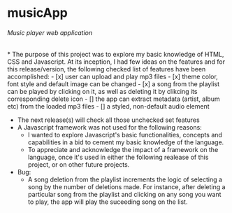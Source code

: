 # musicApp
<h6>Music player web application</h6>
* The purpose of this project was to explore my basic knowledge of HTML, CSS and Javascript. At its inception, I had few ideas on the features and for this release/version, the following checked list of features have been accomplished:
- [x] user can upload and play mp3 files
- [x] theme color, font style and default image can be changed
- [x] a song from the playlist can be played by clicking on it, as well as deleting it by clikcing its corresponding delete icon 
- [] the app can extract metadata (artist, album etc) from the loaded mp3 files
- [] a styled, non-default audio element

* The next release(s) will check all those unchecked set features
* A Javascript framework was not used for the following reasons:
  * I wanted to explore Javascript's basic functionalities, concepts and capabilities in a bid to cement my basic knowledge of the language.
  * To appreciate and acknowledge the impact of a framework on the language, once it's used in either the following realease of this project, or on other future projects.  
* Bug:
  * A song deletion from the playlist increments the logic of selecting a song by the number of deletions made. For instance, after deleting a particular song from the playlist and clicking on any song you want to play, the app will play the suceeding song on the list.   


